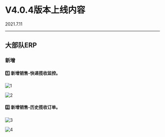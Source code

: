 # V4.0.4版本上线内容

2021.7.11

------

## 大部队ERP

### 新增

#### 1️⃣  新增销售-快递揽收监控。
![1](https://luim-public.oss-cn-zhangjiakou.aliyuncs.com/release_docs/v4.0.4/1.png)

![2](https://luim-public.oss-cn-zhangjiakou.aliyuncs.com/release_docs/v4.0.4/2.png)

#### 2️⃣  新增销售-历史揽收订单。
![3](https://luim-public.oss-cn-zhangjiakou.aliyuncs.com/release_docs/v4.0.4/3.png)

![4](https://luim-public.oss-cn-zhangjiakou.aliyuncs.com/release_docs/v4.0.4/4.png)


